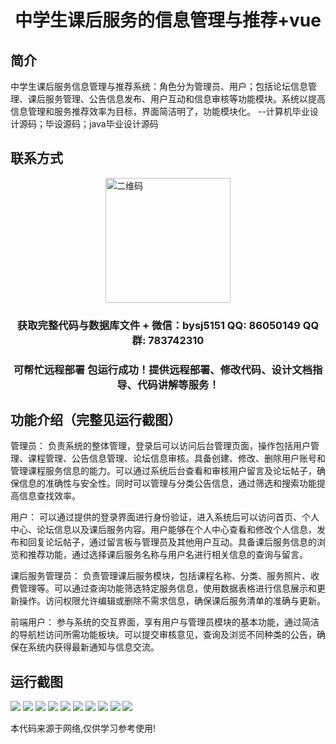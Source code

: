<p><h1 align="center">中学生课后服务的信息管理与推荐+vue</h1></p>

## 简介
中学生课后服务信息管理与推荐系统：角色分为管理员、用户；包括论坛信息管理、课后服务管理、公告信息发布、用户互动和信息审核等功能模块。系统以提高信息管理和服务推荐效率为目标，界面简洁明了，功能模块化。    --计算机毕业设计源码；毕设源码；java毕业设计源码


## 联系方式
<img src="https://bs-1329754181.cos.ap-shanghai.myqcloud.com/wx.jpg" alt="二维码" style="display: block; margin: 0 auto;" width="200px">
<p><h3 align="center">获取完整代码与数据库文件 + 微信：bysj5151 QQ: 86050149 QQ群: 783742310</h3></p>
<p><h3 align="center">可帮忙远程部署 包运行成功！提供远程部署、修改代码、设计文档指导、代码讲解等服务！</h3></p>

## 功能介绍（完整见运行截图）
管理员： 负责系统的整体管理，登录后可以访问后台管理页面，操作包括用户管理、课程管理、公告信息管理、论坛信息审核。具备创建、修改、删除用户账号和管理课程服务信息的能力。可以通过系统后台查看和审核用户留言及论坛帖子，确保信息的准确性与安全性。同时可以管理与分类公告信息，通过筛选和搜索功能提高信息查找效率。

用户： 可以通过提供的登录界面进行身份验证，进入系统后可以访问首页、个人中心、论坛信息以及课后服务内容。用户能够在个人中心查看和修改个人信息，发布和回复论坛帖子，通过留言板与管理员及其他用户互动。具备课后服务信息的浏览和推荐功能，通过选择课后服务名称与用户名进行相关信息的查询与留言。

课后服务管理员： 负责管理课后服务模块，包括课程名称、分类、服务照片、收费管理等。可以通过查询功能筛选特定服务信息，使用数据表格进行信息展示和更新操作。访问权限允许编辑或删除不需求信息，确保课后服务清单的准确与更新。

前端用户： 参与系统的交互界面，享有用户与管理员模块的基本功能，通过简洁的导航栏访问所需功能板块。可以提交审核意见，查询及浏览不同种类的公告，确保在系统内获得最新通知与信息交流。


## 运行截图
![](https://bs-1329754181.cos.ap-shanghai.myqcloud.com/ssm/MiddleSchoolAfterSchoolServiceInfoManagementAndRecommendation/img/001.jpg)
![](https://bs-1329754181.cos.ap-shanghai.myqcloud.com/ssm/MiddleSchoolAfterSchoolServiceInfoManagementAndRecommendation/img/002.jpg)
![](https://bs-1329754181.cos.ap-shanghai.myqcloud.com/ssm/MiddleSchoolAfterSchoolServiceInfoManagementAndRecommendation/img/003.jpg)
![](https://bs-1329754181.cos.ap-shanghai.myqcloud.com/ssm/MiddleSchoolAfterSchoolServiceInfoManagementAndRecommendation/img/004.jpg)
![](https://bs-1329754181.cos.ap-shanghai.myqcloud.com/ssm/MiddleSchoolAfterSchoolServiceInfoManagementAndRecommendation/img/005.jpg)
![](https://bs-1329754181.cos.ap-shanghai.myqcloud.com/ssm/MiddleSchoolAfterSchoolServiceInfoManagementAndRecommendation/img/006.jpg)
![](https://bs-1329754181.cos.ap-shanghai.myqcloud.com/ssm/MiddleSchoolAfterSchoolServiceInfoManagementAndRecommendation/img/007.jpg)
![](https://bs-1329754181.cos.ap-shanghai.myqcloud.com/ssm/MiddleSchoolAfterSchoolServiceInfoManagementAndRecommendation/img/008.jpg)
![](https://bs-1329754181.cos.ap-shanghai.myqcloud.com/ssm/MiddleSchoolAfterSchoolServiceInfoManagementAndRecommendation/img/009.jpg)
![](https://bs-1329754181.cos.ap-shanghai.myqcloud.com/ssm/MiddleSchoolAfterSchoolServiceInfoManagementAndRecommendation/img/010.jpg)

<p>本代码来源于网络,仅供学习参考使用!</p>
